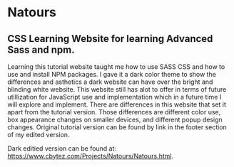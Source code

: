 # Natours
 CSS Learning Website for learning Advanced Sass and npm.
 -----------------------------------------------

 Learning this tutorial website taught me how to use SASS CSS and how to use and install NPM packages. I gave it a dark color theme to show the differences and asthetics a dark website can have over the bright and blinding white website.
 This website still has alot to offer in terms of future utillization for JavaScript use and implementation which in a future time I will explore and implement. There are differences in this website that set it apart from the tutorial version. 
 Those differences are different color use, box appearance changes on smaller devices, and different popup design changes. Original tutorial version can be found by link in the footer section of my edited version.

Dark editied version can be found at: https://www.cbytez.com/Projects/Natours/Natours.html.
